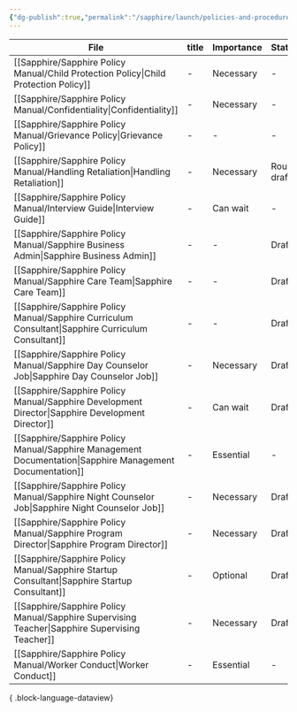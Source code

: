 ```yaml
---
{"dg-publish":true,"permalink":"/sapphire/launch/policies-and-procedures/"}
---
```


| File                                                                                                        | title | Importance | Status      | Completion | created |
| ----------------------------------------------------------------------------------------------------------- | ----- | ---------- | ----------- | ---------- | ------- |
| [[Sapphire/Sapphire Policy Manual/Child Protection Policy\|Child Protection Policy]]                     | \-    | Necessary  | \-          | 10%        | \-      |
| [[Sapphire/Sapphire Policy Manual/Confidentiality\|Confidentiality]]                                     | \-    | Necessary  | \-          | 80%        | \-      |
| [[Sapphire/Sapphire Policy Manual/Grievance Policy\|Grievance Policy]]                                   | \-    | \-         | \-          | \-%        | \-      |
| [[Sapphire/Sapphire Policy Manual/Handling Retaliation\|Handling Retaliation]]                           | \-    | Necessary  | Rough draft | 50%        | \-      |
| [[Sapphire/Sapphire Policy Manual/Interview Guide\|Interview Guide]]                                     | \-    | Can wait   | \-          | \-%        | \-      |
| [[Sapphire/Sapphire Policy Manual/Sapphire Business Admin\|Sapphire Business Admin]]                     | \-    | \-         | Draft       | 0%         | \-      |
| [[Sapphire/Sapphire Policy Manual/Sapphire Care Team\|Sapphire Care Team]]                               | \-    | \-         | Draft       | 50%        | \-      |
| [[Sapphire/Sapphire Policy Manual/Sapphire Curriculum Consultant\|Sapphire Curriculum Consultant]]       | \-    | \-         | Draft       | 50%        | \-      |
| [[Sapphire/Sapphire Policy Manual/Sapphire Day Counselor Job\|Sapphire Day Counselor Job]]               | \-    | Necessary  | Draft       | 0%         | \-      |
| [[Sapphire/Sapphire Policy Manual/Sapphire Development Director\|Sapphire Development Director]]         | \-    | Can wait   | Draft       | 0%         | \-      |
| [[Sapphire/Sapphire Policy Manual/Sapphire Management Documentation\|Sapphire Management Documentation]] | \-    | Essential  | \-          | \-%        | \-      |
| [[Sapphire/Sapphire Policy Manual/Sapphire Night Counselor Job\|Sapphire Night Counselor Job]]           | \-    | Necessary  | Draft       | 50%        | \-      |
| [[Sapphire/Sapphire Policy Manual/Sapphire Program Director\|Sapphire Program Director]]                 | \-    | Necessary  | Draft       | 50%        | \-      |
| [[Sapphire/Sapphire Policy Manual/Sapphire Startup Consultant\|Sapphire Startup Consultant]]             | \-    | Optional   | Draft       | 50%        | \-      |
| [[Sapphire/Sapphire Policy Manual/Sapphire Supervising Teacher\|Sapphire Supervising Teacher]]           | \-    | Necessary  | Draft       | 50%        | \-      |
| [[Sapphire/Sapphire Policy Manual/Worker Conduct\|Worker Conduct]]                                       | \-    | Essential  | \-          | \-%        | \-      |

{ .block-language-dataview}
